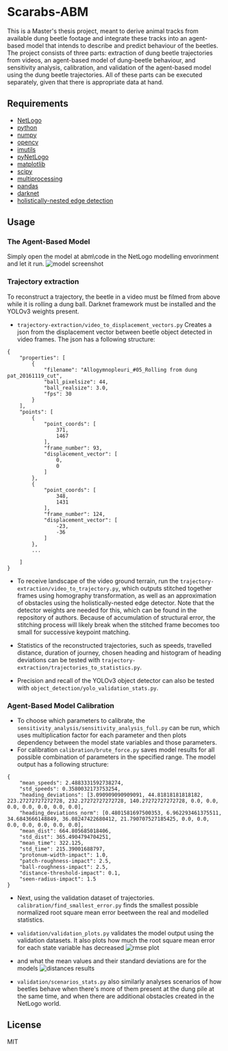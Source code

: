 # Scarabs-ABM

This is a Master's thesis project, meant to derive animal tracks from available dung beetle footage and integrate these tracks into an agent-based model that intends to describe and predict behaviour of the beetles. The project consists of three parts: extraction of dung beetle trajectories from videos, an agent-based model of dung-beetle behaviour, and sensitivity analysis, calibration, and validation of the agent-based model using the dung beetle trajectories. All of these parts can be executed separately, given that there is appropriate data at hand.

Requirements
----
- [NetLogo](https://ccl.northwestern.edu/netlogo/)
- [python](https://www.python.org/)
- [numpy](https://numpy.org/)
- [opencv](https://opencv.org/)
- [imutils](https://pypi.org/project/imutils/)
- [pyNetLogo](https://pynetlogo.readthedocs.io/en/latest/install.html)
- [matplotlib](https://matplotlib.org/3.1.1/users/installing.html)
- [scipy](https://www.scipy.org/)
- [multiprocessing](https://docs.python.org/3/library/multiprocessing.html)
- [pandas](https://pandas.pydata.org/)
- [darknet](https://github.com/AlexeyAB/darknet)
- [holistically-nested edge detection](https://github.com/s9xie/hed)

## Usage

### The Agent-Based Model

Simply open the model at abm\code in the NetLogo modelling envorinment and let it run.
![model screenshot](https://github.com/annaformaniuk/scarabs-abm/blob/develop/images/model_calibrated_default.JPG "Model screenshot")

### Trajectory extraction

To reconstruct a trajectory, the beetle in a video must be filmed from above while it is rolling a dung ball. Darknet framework must be installed and the YOLOv3 weights present. 

- `trajectory-extraction/video_to_displacement_vectors.py`
Creates a json from the displacement vector between beetle object detected in video frames. The json has a following structure:
```
{
    "properties": [
        {
            "filename": "Allogymnopleuri_#05_Rolling from dung pat_20161119_cut",
            "ball_pixelsize": 44,
            "ball_realsize": 3.0,
            "fps": 30
        }
    ],
    "points": [
        {
            "point_coords": [
                371,
                1467
            ],
            "frame_number": 93,
            "displacement_vector": [
                0,
                0
            ]
        },
        {
            "point_coords": [
                348,
                1431
            ],
            "frame_number": 124,
            "displacement_vector": [
                -23,
                -36
            ]
        },
        ...
        
    ]
}
```

- To receive landscape of the video ground terrain, run the `trajectory-extraction/video_to_trajectory.py`, which outputs stitched together frames using homography transformation, as well as an approximation of obstacles using the holistically-nested edge detector. Note that the detector weights are needed for this, which can be found in the repository of authors. Because of accumulation of structural error, the stitching process will likely break when the stitched frame becomes too small for successive keypoint matching.

- Statistics of the reconstructed trajectories, such as speeds, travelled distance, duration of journey, chosen heading and histogram of heading deviations can be tested with `trajectory-extraction/trajectories_to_statistics.py`.

- Precision and recall of the YOLOv3 object detector can also be tested with `object_detection/yolo_validation_stats.py`.

### Agent-Based Model Calibration

- To choose which parameters to calibrate, the `sensitivity_analysis/sensitivity_analysis_full.py` can be run, which uses multiplication factor for each parameter and then plots dependency between the model state variables and those parameters.
- For calibration `calibration/brute_force.py` saves model results for all possible combination of parameters in the specified range. The model output has a following structure:
```
{
    "mean_speeds": 2.4883331592738274,
    "std_speeds": 0.3580032173753254,
    "heading_deviations": [3.090909090909091, 44.81818181818182, 223.27272727272728, 232.27272727272728, 140.27272727272728, 0.0, 0.0, 0.0, 0.0, 0.0, 0.0, 0.0],
    "heading_deviations_norm": [0.4801581697500353, 6.962293461375511, 34.6843666148849, 36.08247422680412, 21.790707527185425, 0.0, 0.0, 0.0, 0.0, 0.0, 0.0, 0.0],
    "mean_dist": 664.805685018406,
    "std_dist": 365.4904794704251,
    "mean_time": 322.125,
    "std_time": 215.39001688797,
    "protonum-width-impact": 1.0,
    "patch-roughness-impact": 2.5,
    "ball-roughness-impact": 2.5,
    "distance-threshold-impact": 0.1,
    "seen-radius-impact": 1.5
}
```
- Next, using the validation dataset of trajectories. `calibration/find_smallest_error.py` finds the smallest possible normalized root square mean error beetween the real and modelled statistics. 
- `validation/validation_plots.py` validates the model output using the validation datasets. It also plots how much the root square mean error for each state variable has decreased
![rmse plot](https://github.com/annaformaniuk/scarabs-abm/blob/develop/images/rmse_before_after.png "RMSE Plot")

- and what the mean values and their standard deviations are for the models
![distances results](https://github.com/annaformaniuk/scarabs-abm/blob/develop/images/Complete_distances.png "Distances results")

- `validation/scenarios_stats.py` also similarly analyses scenarios of how beetles behave when there's more of them present at the dung pile at the same time, and when there are additional obstacles created in the NetLogo world.

License
----

MIT
